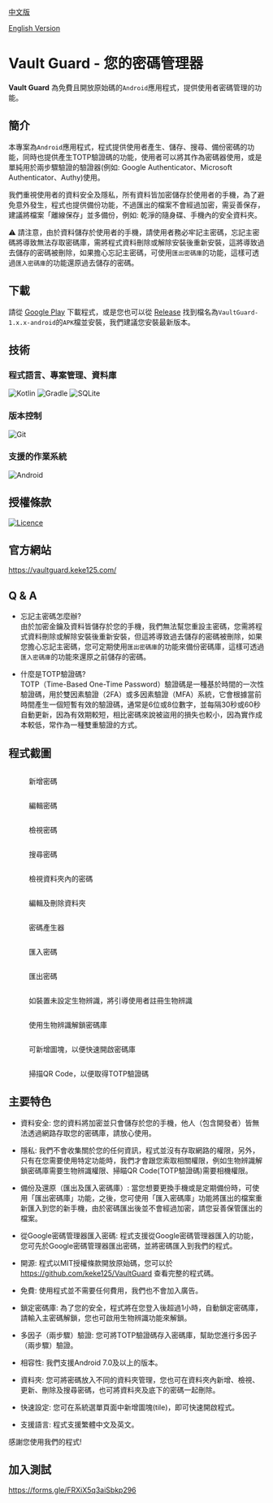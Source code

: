 [中文版](README.md)

[English Version](README_en.md)

# Vault Guard - 您的密碼管理器

**Vault Guard** 為免費且開放原始碼的`Android`應用程式，提供使用者密碼管理的功能。

## 簡介

本專案為`Android`應用程式，程式提供使用者產生、儲存、搜尋、備份密碼的功能，同時也提供產生TOTP驗證碼的功能，使用者可以將其作為密碼器使用，或是單純用於兩步驟驗證的驗證器(例如: Google Authenticator、Microsoft Authenticator、Authy)使用。

我們重視使用者的資料安全及隱私，所有資料皆加密儲存於使用者的手機，為了避免意外發生，程式也提供備份功能，不過匯出的檔案不會經過加密，需妥善保存，建議將檔案「離線保存」並多備份，例如: 乾淨的隨身碟、手機內的安全資料夾。

⚠️ 請注意，由於資料儲存於使用者的手機，請使用者務必牢記主密碼，忘記主密碼將導致無法存取密碼庫，需將程式資料刪除或解除安裝後重新安裝，這將導致過去儲存的密碼被刪除，如果擔心忘記主密碼，可使用`匯出密碼庫`的功能，這樣可透過`匯入密碼庫`的功能還原過去儲存的密碼。

## 下載

請從 [Google Play](https://play.google.com/store/apps/details?id=com.keke125.vaultguard) 下載程式，或是您也可以從 [Release](https://github.com/keke125/VaultGuard/releases) 找到檔名為`VaultGuard-1.x.x-android`的`APK`檔並安裝，我們建議您安裝最新版本。 

## 技術

### 程式語言、專案管理、資料庫
![Kotlin](https://img.shields.io/badge/Kotlin-7F52FF?&style=for-the-badge&logo=kotlin&logoColor=white) ![Gradle](https://img.shields.io/badge/Gradle-02303A?style=for-the-badge&logo=Gradle&logoColor=white) ![SQLite](https://img.shields.io/badge/SQLite-07405E?style=for-the-badge&logo=sqlite&logoColor=white)

### 版本控制
![Git](https://img.shields.io/badge/git-%23F05033.svg?style=for-the-badge&logo=git&logoColor=white)

### 支援的作業系統
![Android](https://img.shields.io/badge/Android-3DDC84?style=for-the-badge&logo=android&logoColor=white)

## 授權條款
[![Licence](https://img.shields.io/github/license/keke125/pixel-art-filter-web?style=for-the-badge)](LICENSE)

## 官方網站
https://vaultguard.keke125.com/

## Q & A

- 忘記主密碼怎麼辦?  
由於加密金鑰及資料皆儲存於您的手機，我們無法幫您重設主密碼，您需將程式資料刪除或解除安裝後重新安裝，但這將導致過去儲存的密碼被刪除，如果您擔心忘記主密碼，您可定期使用`匯出密碼庫`的功能來備份密碼庫，這樣可透過`匯入密碼庫`的功能來還原之前儲存的密碼。

- 什麼是TOTP驗證碼?  
TOTP（Time-Based One-Time Password）驗證碼是一種基於時間的一次性驗證碼，用於雙因素驗證（2FA）或多因素驗證（MFA）系統，它會根據當前時間產生一個短暫有效的驗證碼，通常是6位或8位數字，並每隔30秒或60秒自動更新，因為有效期較短，相比密碼來說被盜用的損失也較小，因為實作成本較低，常作為一種雙重驗證的方式。

## 程式截圖

<figure><img src="img/Screenshot_20240610_212754.png" alt=""><figcaption><p>新增密碼</p></figcaption></figure>

<figure><img src="img/Screenshot_20240610_213046.png" alt=""><figcaption><p>編輯密碼</p></figcaption></figure>

<figure><img src="img/Screenshot_20240610_213214.png" alt=""><figcaption><p>檢視密碼</p></figcaption></figure>

<figure><img src="img/Screenshot_20240610_213508.png" alt=""><figcaption><p>搜尋密碼</p></figcaption></figure>

<figure><img src="img/Screenshot_20240610_213615.png" alt=""><figcaption><p>檢視資料夾內的密碼</p></figcaption></figure>

<figure><img src="img/Screenshot_20240610_213720.png" alt=""><figcaption><p>編輯及刪除資料夾</p></figcaption></figure>

<figure><img src="img/Screenshot_20240610_213828.png" alt=""><figcaption><p>密碼產生器</p></figcaption></figure>

<figure><img src="img/Screenshot_20240610_214012.png" alt=""><figcaption><p>匯入密碼</p></figcaption></figure>

<figure><img src="img/Screenshot_20240610_214141.png" alt=""><figcaption><p>匯出密碼</p></figcaption></figure>

<figure><img src="img/Screenshot_20240610_214252.png" alt=""><figcaption><p>如裝置未設定生物辨識，將引導使用者註冊生物辨識</p></figcaption></figure>

<figure><img src="img/Screenshot_20240610_214537.png" alt=""><figcaption><p>使用生物辨識解鎖密碼庫</p></figcaption></figure>

<figure><img src="img/Screenshot_20240610_214733.png" alt=""><figcaption><p>可新增圖塊，以便快速開啟密碼庫</p></figcaption></figure>

<figure><img src="img/Screenshot_20240610_214933.png" alt=""><figcaption><p>掃描QR Code，以便取得TOTP驗證碼</p></figcaption></figure>

## 主要特色
- 資料安全: 您的資料將加密並只會儲存於您的手機，他人（包含開發者）皆無法透過網路存取您的密碼庫，請放心使用。

- 隱私: 我們不會收集關於您的任何資訊，程式並沒有存取網路的權限，另外，只有在您需要使用特定功能時，我們才會跟您索取相關權限，例如生物辨識解鎖密碼庫需要生物辨識權限、掃瞄QR Code(TOTP驗證碼)需要相機權限。

- 備份及還原（匯出及匯入密碼庫）: 當您想要更換手機或是定期備份時，可使用「匯出密碼庫」功能，之後，您可使用「匯入密碼庫」功能將匯出的檔案重新匯入到您的新手機，由於密碼匯出後並不會經過加密，請您妥善保管匯出的檔案。

- 從Google密碼管理器匯入密碼: 程式支援從Google密碼管理器匯入的功能，您可先於Google密碼管理器匯出密碼，並將密碼匯入到我們的程式。

- 開源: 程式以MIT授權條款開放原始碼，您可以於 https://github.com/keke125/VaultGuard 查看完整的程式碼。

- 免費: 使用程式並不需要任何費用，我們也不會加入廣告。

- 鎖定密碼庫: 為了您的安全，程式將在您登入後超過1小時，自動鎖定密碼庫，請輸入主密碼解鎖，您也可啟用生物辨識功能來解鎖。

- 多因子（兩步驟）驗證: 您可將TOTP驗證碼存入密碼庫，幫助您進行多因子（兩步驟）驗證。

- 相容性: 我們支援Android 7.0及以上的版本。

- 資料夾: 您可將密碼放入不同的資料夾管理，您也可在資料夾內新增、檢視、更新、刪除及搜尋密碼，也可將資料夾及底下的密碼一起刪除。

- 快速設定: 您可在系統選單頁面中新增圖塊(tile)，即可快速開啟程式。

- 支援語言: 程式支援繁體中文及英文。

感謝您使用我們的程式!

## 加入測試
https://forms.gle/FRXiX5q3aiSbkp296
